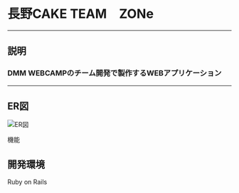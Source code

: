 # 長野CAKE  TEAM　ZONe
***

## 説明

### DMM WEBCAMPのチーム開発で製作するWEBアプリケーション

***
## ER図

![ER図](https://user-images.githubusercontent.com/76931463/112425381-4f8afc80-8d79-11eb-8991-73e4b61d4727.jpg)

機能
## 開発環境
Ruby on Rails
